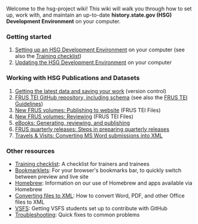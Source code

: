 Welcome to the hsg-project wiki!  This wiki will walk you through how to set up, work with, and maintain an up-to-date **history.state.gov (HSG) Development Environment** on your computer.

### Getting started

1. [Setting up an HSG Development Environment](setup) on your computer (see also the [Training checklist](training-checklist))
1. [Updating the HSG Development Environment](https://github.com/HistoryAtState/hsg-project/wiki/setup#updating-from-an-old-setup) on your computer

### Working with HSG Publications and Datasets

1. [Getting the latest data and saving your work](version-control) (version control)
1. [FRUS TEI GitHub repository, including schema](https://github.com/historyatstate/frus) (see also the [FRUS TEI Guidelines](http://static.history.state.gov/temp/frus-tei-guidelines.html))
1. [New FRUS volumes: Publishing to website](publishing-new-volumes-to-website) (FRUS TEI Files)
1. [New FRUS volumes: Reviewing](reviewing-frus-tei) (FRUS TEI Files)
1. [eBooks: Generating, reviewing, and publishing](ebooks)
1. [FRUS quarterly releases: Steps in preparing quarterly releases](quarterly-releases)
1. [Travels & Visits: Converting MS Word submissions into XML](preparing-travels-and-visits)

### Other resources

* [Training checklist](training-checklist): A checklist for trainers and trainees
* [Bookmarklets](bookmarklets): For your browser's bookmarks bar, to quickly switch between preview and live site
* [Homebrew](homebrew): Information on our use of Homebrew and apps available via Homebrew
* [Converting files to XML](converting-files-to-xml): How to convert Word, PDF, and other Office files to XML
* [VSFS](vsfs): Getting VSFS students set up to contribute with GitHub
* [Troubleshooting](troubleshooting): Quick fixes to common problems